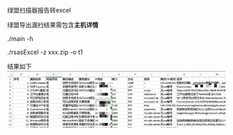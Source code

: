 绿盟扫描器报告转excel

绿盟导出漏扫结果需包含**主机详情**

./main -h

./rsasExcel -z xxx.zip -o t1

结果如下
![img_1.png](img_1.png)
